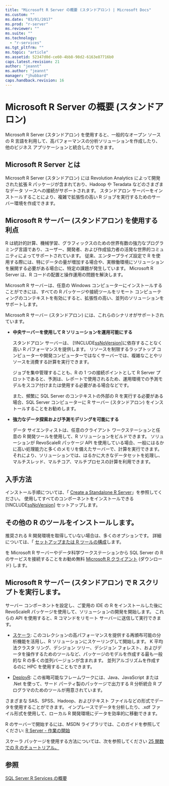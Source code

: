 ```yaml
---
title: "Microsoft R Server の概要 (スタンドアロン) | Microsoft Docs"
ms.custom: ""
ms.date: "03/01/2017"
ms.prod: "r-server"
ms.reviewer: ""
ms.suite: ""
ms.technology: 
  - "r-services"
ms.tgt_pltfrm: ""
ms.topic: "article"
ms.assetid: 52347d0d-ce60-4bb8-98d2-6163e87716b0
caps.latest.revision: 21
author: "jeannt"
ms.author: "jeannt"
manager: "jhubbard"
caps.handback.revision: 16
---
```

# Microsoft R Server の概要 (スタンドアロン)
  Microsoft R Server (スタンドアロン) を使用すると、一般的なオープン ソースの R 言語を利用して、高パフォーマンスの分析ソリューションを作成したり、他のビジネス アプリケーションと統合したりできます。  
  
## Microsoft R Server とは  
 Microsoft R Server (スタンドアロン) には Revolution Analytics によって開発された拡張 R パッケージが含まれており、Hadoop や Teradata などのさまざまなデータ ソースへの接続がサポートされます。 スタンドアロン サーバーをインストールすることにより、複雑で拡張性の高い R ジョブを実行するためのサーバー環境を作成できます。  
  
## Microsoft R サーバー (スタンドアロン) を使用する利点  
 R は統計的計算、機械学習、グラフィックスのための世界有数の強力なプログラミング言語であり、ユーザー、開発者、および作成協力者の活発な世界的コミュニティによってサポートされています。 従来、エンタープライズ設定で R を使用する際には、特にデータの量が増加する場合や、実稼働環境にソリューションを展開する必要がある場合に、特定の課題が発生しています。 Microsoft R Server は、R コードの配置と操作運用の問題を解決します。  
  
 Microsoft R サーバーは、任意の Windows コンピューターにインストールすることができには、すべての R パッケージや接続ツールをリモート コンピューティングのコンテキストを有効にすると、拡張性の高い、並列のソリューションをサポートします。  
  
 Microsoft R サーバー (スタンドアロン) には、これらのシナリオがサポートされています。  
  
-   **中央サーバーを使用して R ソリューションを運用可能にする**  
  
     スタンドアロン サーバーは、 [!INCLUDE[ssNoVersion](../../includes/ssnoversion-md.md)]に依存することなく高い R パフォーマンスを提供します。 リソースを制限するラップトップ コンピューターや開発コンピューターではなくサーバーでは、複雑なことやリソースを消費する計算を実行できます。  
  
     ジョブを集中管理することも、R の 1 つの接続ポイントとして R Server プロットであると、予測は、レポートで使用されるため、運用環境での予測モデルをスコア付けまたは使用する必要がある場合などです。 
     
     また、頻繁に SQL Server のコンテキストの外部の R を実行する必要がある場合、SQL Server コンピューターに R サーバー (スタンドアロン) をインストールすることをお勧めします。
  
-   **強力なデータ探索および予測モデリングを可能にする**  
  
     データ サイエンティストは、任意のクライアント ワークステーションと任意の R 開発ツールを使用して、R ソリューションをビルドできます。 ソリューションが RevoScaleR パッケージ API を使用している場合、一般にはるかに高い処理能力と多くのメモリを備えたサーバーで、計算を実行できます。 それにより、ソリューションでは、はるかに大きなデータセットを処理し、マルチスレッド、マルチコア、マルチプロセスの計算を利用できます。  
  
## 入手方法  
 インストール手順については、「 [Create a Standalone R Server](../../advanced-analytics/r-services/create-a-standalone-r-server.md)」を参照してください。 使用してすべてのコンポーネントをインストールできる [!INCLUDE[ssNoVersion](../../includes/ssnoversion-md.md)] セットアップします。  
  
## その他の R のツールをインストールします。  
 推奨される R 開発環境を取得していない場合は、多くのオプションです。 詳細については、「 [セットアップまたは R ツールの構成](../../advanced-analytics/r-services/setup-or-configure-r-tools.md)します。 
 
 を Microsoft R サーバーやデータ科学ワークステーションから SQL Server の R のサービスを接続することをお勧め無料 [Microsoft R クライアント](http://aka.ms/rclient/download) (ダウンロード) します。  
  
## Microsoft R サーバー (スタンドアロン) で R スクリプトを実行します。  
 サーバー コンポーネントを設定し、ご愛用の IDE の R をインストールした後に RevoScaleR パッケージを使用して、ソリューションの開発を開始します。 これらの API を使用すると、R コマンドをリモート サーバーに送信して実行できます。  
  
-   [スケーラ](https://msdn.microsoft.com/microsoft-r/scaler-getting-started): このコレクションの高パフォーマンスを提供する再頒布可能の分析機能を活用し、R ソリューションにスケーリングして開始します。 K 平均法クラスタ リング、デシジョン ツリー、デシジョン フォレスト、およびデータを操作するためのツールなど、パッケージのモデルを作成する最も一般的な R の多くの並列バージョンが含まれます。 並列アルゴリズムを作成するのに HPC を使用することもできます。  
    
-   [DeployR](https://msdn.microsoft.com/microsoft-r/deployr-about): この省略可能なフレームワークには、Java、JavaScript または .Net を使って、サード パーティ製のパッケージで出力する R 分析統合 R プログラマのためのツールが用意されています。  

さまざまな SAS、SPSS、Hadoop、およびテキスト ファイルなどの形式でデータを使用することができます。 インプレースでデータを分析したり、.xdf ファイル形式を使用して、ローカル R 開発環境にデータを効率的に移動できます。  
  
R のサーバーで開始するには、MSDN ライブラリでは、このガイドを参照してください: [R Server - 作業の開始](https://msdn.microsoft.com/microsoft-r/microsoft-r-getting-started)  
  
 スケーラ パッケージを使用する方法については、次を参照してください [25 関数での R のチュートリアル。](https://msdn.microsoft.com/microsoft-r/microsoft-r-getting-started#an-r-tutorial-in-25-functions-or-so)  
  
## 参照  
 [SQL Server R Services の概要](../../advanced-analytics/r-services/getting-started-with-sql-server-r-services.md)  
  
  